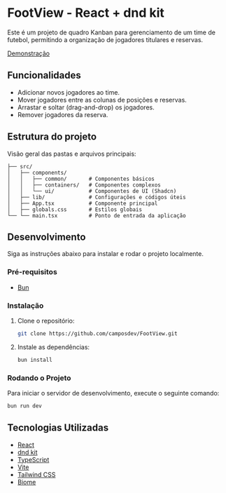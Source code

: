 # FootView - React + dnd kit

Este é um projeto de quadro Kanban para gerenciamento de um time de futebol, permitindo a organização de jogadores titulares e reservas.

[Demonstração](https://foot-view.vercel.app)

## Funcionalidades

- Adicionar novos jogadores ao time.
- Mover jogadores entre as colunas de posições e reservas.
- Arrastar e soltar (drag-and-drop) os jogadores.
- Remover jogadores da reserva.

## Estrutura do projeto

Visão geral das pastas e arquivos principais:

```
├── src/
│   ├── components/
│   │   ├── common/       # Componentes básicos
│   │   ├── containers/   # Componentes complexos
│   │   └── ui/           # Componentes de UI (Shadcn)
│   ├── lib/              # Configurações e códigos úteis
│   ├── App.tsx           # Componente principal
│   ├── globals.css       # Estilos globais
└── └── main.tsx          # Ponto de entrada da aplicação
```

## Desenvolvimento

Siga as instruções abaixo para instalar e rodar o projeto localmente.

### Pré-requisitos

- [Bun](https://bun.sh)

### Instalação

1. Clone o repositório:
   ```sh
   git clone https://github.com/camposdev/FootView.git
   ```
2. Instale as dependências:
   ```sh
   bun install
   ```

### Rodando o Projeto

Para iniciar o servidor de desenvolvimento, execute o seguinte comando:

```sh
bun run dev
```

## Tecnologias Utilizadas

- [React](https://reactjs.org)
- [dnd kit](https://dndkit.com)
- [TypeScript](https://www.typescriptlang.org)
- [Vite](https://vitejs.dev)
- [Tailwind CSS](https://tailwindcss.com)
- [Biome](https://biomejs.dev)
